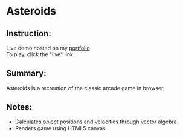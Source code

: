 Asteroids
=========

Instruction:
-----
Live demo hosted on my [portfolio](http://www.daleum.com)  
To play, click the "live" link. 

Summary:
--------
Asteroids is a recreation of the classic arcade game in browser

Notes:
------
* Calculates object positions and velocities through vector algebra
* Renders game using HTML5 canvas




